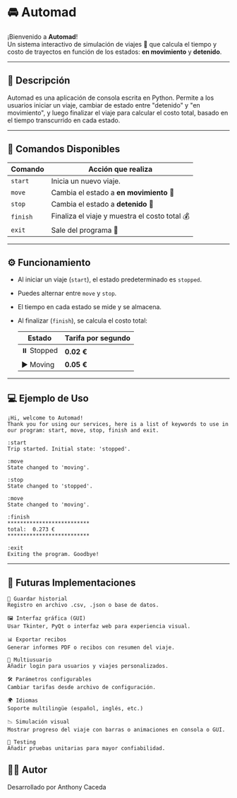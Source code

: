 # 🚘 Automad

¡Bienvenido a **Automad**!  
Un sistema interactivo de simulación de viajes 🚦 que calcula el tiempo y costo de trayectos en función de los estados: **en movimiento** y **detenido**.

---

## 🧾 Descripción

Automad es una aplicación de consola escrita en Python. Permite a los usuarios iniciar un viaje, cambiar de estado entre "detenido" y "en movimiento", y luego finalizar el viaje para calcular el costo total, basado en el tiempo transcurrido en cada estado.

---

## 🧭 Comandos Disponibles

| Comando   | Acción que realiza                        |
|-----------|--------------------------------------------|
| `start`   | Inicia un nuevo viaje.                    |
| `move`    | Cambia el estado a **en movimiento** 🚗   |
| `stop`    | Cambia el estado a **detenido** 🛑         |
| `finish`  | Finaliza el viaje y muestra el costo total 💰 |
| `exit`    | Sale del programa 👋                      |

---

## ⚙️ Funcionamiento

- Al iniciar un viaje (`start`), el estado predeterminado es `stopped`.
- Puedes alternar entre `move` y `stop`.
- El tiempo en cada estado se mide y se almacena.
- Al finalizar (`finish`), se calcula el costo total:
  
  | Estado       | Tarifa por segundo |
  |--------------|--------------------|
  | ⏸️ Stopped    | **0.02 €**         |
  | ▶️ Moving     | **0.05 €**         |

---

## 💻 Ejemplo de Uso

```plaintext
¡Hi, welcome to Automad!
Thank you for using our services, here is a list of keywords to use in our program: start, move, stop, finish and exit.

:start
Trip started. Initial state: 'stopped'.

:move
State changed to 'moving'.

:stop
State changed to 'stopped'.

:move
State changed to 'moving'.

:finish
**************************
total:  0.273 €
**************************

:exit
Exiting the program. Goodbye!
```
---
 
## 🔮 Futuras Implementaciones
```plaintext
💾 Guardar historial
Registro en archivo .csv, .json o base de datos.
```
```plaintext
🖼️ Interfaz gráfica (GUI)
Usar Tkinter, PyQt o interfaz web para experiencia visual.
```
```plaintext
📊 Exportar recibos
Generar informes PDF o recibos con resumen del viaje.
```
```plaintext
🔐 Multiusuario
Añadir login para usuarios y viajes personalizados.
```
```plaintext
🛠️ Parámetros configurables
Cambiar tarifas desde archivo de configuración.
```
```plaintext
🌍 Idiomas
Soporte multilingüe (español, inglés, etc.)
```
```plaintext
📉 Simulación visual
Mostrar progreso del viaje con barras o animaciones en consola o GUI.
```
```plaintext
🧪 Testing
Añadir pruebas unitarias para mayor confiabilidad.
```
## 🧑‍💻 Autor
Desarrollado por Anthony Caceda
